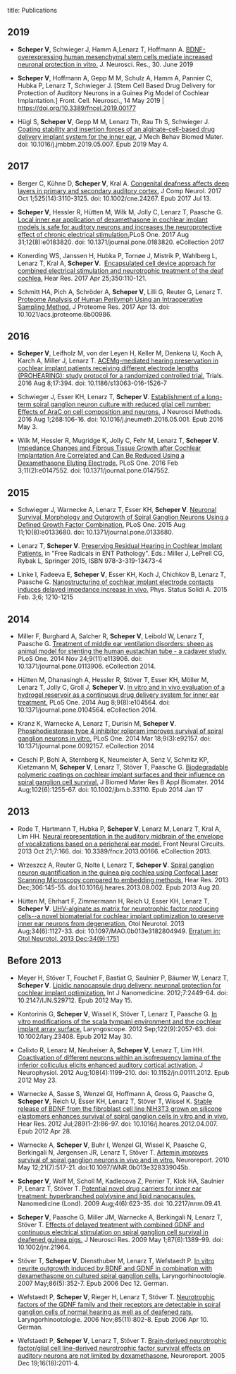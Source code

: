 title: Publications

## 2019
* **Scheper V**, Schwieger J, Hamm A,Lenarz T,  Hoffmann A. [BDNF-overexpressing human mesenchymal stem cells mediate increased neuronal protection in vitro.](https://authorservices.wiley.com/api/pdf/fullArticle/16512369) J. Neurosci. Res., 30. June 2019

* **Scheper V**, Hoffmann A, Gepp M M, Schulz A, Hamm A, Pannier C, Hubka P, Lenarz T, Schwieger J. [Stem Cell Based Drug Delivery for Protection of Auditory Neurons in a Guinea Pig Model of Cochlear Implantation.] Front. Cell. Neurosci., 14 May 2019 | https://doi.org/10.3389/fncel.2019.00177

* Hügl S, **Scheper V**, Gepp M M, Lenarz Th, Rau Th S, Schwieger J. [Coating stability and insertion forces of an alginate-cell-based drug delivery implant system for the inner ear.](https://www.sciencedirect.com/science/article/pii/S1751616118317259) J Mech Behav Biomed Mater. doi: 10.1016/j.jmbbm.2019.05.007. Epub 2019 May 4.

## 2017
* Berger C, Kühne D, **Scheper V**, Kral A. [Congenital deafness affects deep layers in primary and secondary auditory cortex.](https://www.ncbi.nlm.nih.gov/pubmed/28643417) J Comp Neurol. 2017 Oct 1;525(14):3110-3125. doi: 10.1002/cne.24267. Epub 2017 Jul 13.

* **Scheper V**, Hessler R, Hütten M, Wilk M, Jolly C, Lenarz T, Paasche G. [Local inner ear application of dexamethasone in cochlear implant models is safe for auditory neurons and increases the neuroprotective effect of chronic electrical stimulation.](https://www.ncbi.nlm.nih.gov/pubmed/28859106)PLoS One. 2017 Aug 31;12(8):e0183820. doi: 10.1371/journal.pone.0183820. eCollection 2017

* Konerding WS, Janssen H, Hubka P, Tornøe J, Mistrik P, Wahlberg L, Lenarz T, Kral A, **Scheper V**.  [Encapsulated cell device approach for combined electrical stimulation and neurotrophic treatment of the deaf cochlea.](http://www.sciencedirect.com/science/article/pii/S0378595516304129) Hear Res. 2017 Apr 25;350:110-121. 

* Schmitt HA, Pich A, Schröder A, **Scheper V**, Lilli G, Reuter G, Lenarz T.  [Proteome Analysis of Human Perilymph Using an Intraoperative Sampling Method.](https://www.ncbi.nlm.nih.gov/pubmed/28282143) J Proteome Res. 2017 Apr 13. doi: 10.1021/acs.jproteome.6b00986.


## 2016
* **Scheper V**, Leifholz M, von der Leyen H, Keller M, Denkena U, Koch A, Karch A, Miller J, Lenarz T. [ACEMg-mediated hearing preservation in cochlear implant patients receiving different electrode lengths (PROHEARING): study protocol for a randomized controlled trial.](http://www.ncbi.nlm.nih.gov/pubmed/27502589) Trials. 2016 Aug 8;17:394. doi: 10.1186/s13063-016-1526-7


* Schwieger J, Esser KH, Lenarz T, **Scheper V**. [Establishment of a long-term spiral ganglion neuron culture with reduced glial cell number: Effects of AraC on cell composition and neurons.](http://www.sciencedirect.com/science/article/pii/S0165027016300796) J Neurosci Methods. 2016 Aug 1;268:106-16. doi: 10.1016/j.jneumeth.2016.05.001. Epub 2016 May 3.

* Wilk M, Hessler R, Mugridge K, Jolly C, Fehr M, Lenarz T, **Scheper V**. [Impedance Changes and Fibrous Tissue Growth after Cochlear Implantation Are Correlated and Can Be Reduced Using a Dexamethasone Eluting Electrode.](http://www.ncbi.nlm.nih.gov/pubmed/26840740) PLoS One. 2016 Feb 3;11(2):e0147552. doi: 10.1371/journal.pone.0147552.

## 2015

* Schwieger J, Warnecke A, Lenarz T, Esser KH, **Scheper V**. [Neuronal Survival, Morphology and Outgrowth of Spiral Ganglion Neurons Using a Defined Growth Factor Combination.](http://www.ncbi.nlm.nih.gov/pubmed/26263175) PLoS One. 2015 Aug 11;10(8):e0133680. doi: 10.1371/journal.pone.0133680.

* Lenarz T, **Scheper V**. [Preserving Residual Hearing in Cochlear Implant Patients.](http://www.springer.com/us/book/9783319134727) in "Free Radicals in ENT Pathology". Eds.: Miller J, LePrell CG, Rybak L, Springer 2015, ISBN 978-3-319-13473-4

* Linke I, Fadeeva E, **Scheper V**, Esser KH, Koch J, Chichkov B, Lenarz T, Paasche G. [Nanostructuring of cochlear implant electrode contacts induces delayed impedance increase in vivo.](http://onlinelibrary.wiley.com/doi/10.1002/pssa.201431746/epdf) Phys. Status Solidi A. 2015 Feb. 3;6; 1210-1215

## 2014

* Miller F, Burghard A, Salcher R, **Scheper V**, Leibold W, Lenarz T, Paasche G. [Treatment of middle ear ventilation disorders: sheep as animal model for stenting the human eustachian tube - a cadaver study. ](http://www.plosone.org/article/info%3Adoi%2F10.1371%2Fjournal.pone.0113906) PLoS One. 2014 Nov 24;9(11):e113906. doi: 10.1371/journal.pone.0113906. eCollection 2014.

* Hütten M, Dhanasingh A, Hessler R, Stöver T, Esser KH, Möller M, Lenarz T, Jolly C, Groll J, **Scheper V**. [In vitro and in vivo evaluation of a hydrogel reservoir as a continuous drug delivery system for inner ear treatment.](http://www.plosone.org/article/info%3Adoi%2F10.1371%2Fjournal.pone.0104564) PLoS One. 2014 Aug 8;9(8):e104564. doi: 10.1371/journal.pone.0104564. eCollection 2014.

* Kranz K, Warnecke A, Lenarz T, Durisin M, **Scheper V**. [Phosphodiesterase type 4 inhibitor rolipram improves survival of spiral ganglion neurons in vitro.](http://www.plosone.org/article/info%3Adoi%2F10.1371%2Fjournal.pone.0092157) PLoS One. 2014 Mar 18;9(3):e92157. doi: 10.1371/journal.pone.0092157. eCollection 2014

* Ceschi P, Bohl A, Sternberg K, Neumeister A, Senz V, Schmitz KP, Kietzmann M, **Scheper V**, Lenarz T, Stöver T, Paasche G. [Biodegradable polymeric coatings on cochlear implant surfaces and their influence on spiral ganglion cell survival.](http://onlinelibrary.wiley.com/doi/10.1002/jbm.b.33110/abstract) J Biomed Mater Res B Appl Biomater. 2014 Aug;102(6):1255-67. doi: 10.1002/jbm.b.33110. Epub 2014 Jan 17

## 2013

* Rode T, Hartmann T, Hubka P, **Scheper V**, Lenarz M, Lenarz T, Kral A, Lim HH. [Neural representation in the auditory midbrain of the envelope of vocalizations based on a peripheral ear model.](http://journal.frontiersin.org/Journal/10.3389/fncir.2013.00166/full)  Front Neural Circuits. 2013 Oct 21;7:166. doi: 10.3389/fncir.2013.00166. eCollection 2013.

*   Wrzeszcz A, Reuter G, Nolte I, Lenarz T, **Scheper V**. [Spiral ganglion neuron quantification in the guinea pig cochlea using Confocal Laser Scanning Microscopy compared to embedding methods.](http://www.sciencedirect.com/science/article/pii/S0378595513001937) Hear Res. 2013 Dec;306:145-55. doi:10.1016/j.heares.2013.08.002. Epub 2013 Aug 20.

*  Hütten M, Ehrhart F, Zimmermann H, Reich U, Esser KH, Lenarz T, **Scheper V**. [UHV-alginate as matrix for neurotrophic factor producing cells--a novel biomaterial for cochlear implant optimization to preserve inner ear neurons from degeneration.](http://journals.lww.com/otology-neurotology/pages/articleviewer.aspx?year=2013&issue=08000&article=00027&type=abstract)  Otol Neurotol. 2013 Aug;34(6):1127-33. doi: 10.1097/MAO.0b013e3182804949. [Erratum in: Otol Neurotol. 2013 Dec;34(9):1751](http://journals.lww.com/otology-neurotology/Fulltext/2013/12000/UHV_Alginate_as_Matrix_for_Neurotrophic_Factor.37.aspx)



## Before 2013

* Meyer H, Stöver T, Fouchet F, Bastiat G, Saulnier P, Bäumer W, Lenarz T, **Scheper V**. [Lipidic nanocapsule drug delivery: neuronal protection for cochlear implant optimization.](http://www.dovepress.com/lipidic-nanocapsule-drug-delivery-neuronal-protection-for-cochlear-imp-peer-reviewed-article-IJN)  Int J Nanomedicine. 2012;7:2449-64. doi: 10.2147/IJN.S29712. Epub 2012 May 15.

* Kontorinis G, **Scheper V**, Wissel K, Stöver T, Lenarz T, Paasche G. [In vitro modifications of the scala tympani environment and the cochlear implant array surface.](http://onlinelibrary.wiley.com/doi/10.1002/lary.23408/abstract)  Laryngoscope. 2012 Sep;122(9):2057-63. doi: 10.1002/lary.23408. Epub 2012 May 30.

* Calixto R, Lenarz M, Neuheiser A, **Scheper V**, Lenarz T, Lim HH. [Coactivation of different neurons within an isofrequency lamina of the inferior colliculus elicits enhanced auditory cortical activation.](http://jn.physiology.org/content/108/4/1199.long) J Neurophysiol. 2012 Aug;108(4):1199-210. doi: 10.1152/jn.00111.2012. Epub 2012 May 23.

*  Warnecke A, Sasse S, Wenzel GI, Hoffmann A, Gross G, Paasche G, **Scheper V**, Reich U, Esser KH, Lenarz T, Stöver T, Wissel K. [Stable release of BDNF from the fibroblast cell line NIH3T3 grown on silicone elastomers enhances survival of spiral ganglion cells in vitro and in vivo. ](http://www.sciencedirect.com/science/article/pii/S0378595512000937)Hear Res. 2012 Jul;289(1-2):86-97. doi: 10.1016/j.heares.2012.04.007. Epub 2012 Apr 28.

* Warnecke A, **Scheper V**, Buhr I, Wenzel GI, Wissel K, Paasche G, Berkingali N, Jørgensen JR, Lenarz T, Stöver T. [Artemin improves survival of spiral ganglion neurons in vivo and in vitro.](http://journals.lww.com/neuroreport/pages/articleviewer.aspx?year=2010&issue=05120&article=00008&type=abstract) Neuroreport. 2010 May 12;21(7):517-21. doi:10.1097/WNR.0b013e328339045b.

* **Scheper V**, Wolf M, Scholl M, Kadlecova Z, Perrier T, Klok HA, Saulnier P, Lenarz T, Stöver T. [Potential novel drug carriers for inner ear treatment: hyperbranched polylysine and lipid nanocapsules.](http://www.futuremedicine.com/doi/abs/10.2217/nnm.09.41?url_ver=Z39.88-2003&rfr_id=ori%3Arid%3Acrossref.org&rfr_dat=cr_pub%3Dpubmed&) Nanomedicine (Lond). 2009 Aug;4(6):623-35. doi: 10.2217/nnm.09.41. 

* **Scheper V**, Paasche G, Miller JM, Warnecke A, Berkingali N, Lenarz T, Stöver T. [Effects of delayed treatment with combined GDNF and continuous electrical stimulation on spiral ganglion cell survival in deafened guinea pigs.](http://onlinelibrary.wiley.com/doi/10.1002/jnr.21964/abstract) J Neurosci Res. 2009 May 1;87(6):1389-99. doi: 10.1002/jnr.21964.

* Stöver T, **Scheper V**, Diensthuber M, Lenarz T, Wefstaedt P. [In vitro neurite outgrowth induced by BDNF and GDNF in combination with dexamethasone on cultured spiral ganglion cells.](https://www.thieme-connect.com/DOI/DOI?10.1055/s-2006-945005) Laryngorhinootologie. 2007 May;86(5):352-7. Epub 2006 Dec 12. German. 

* Wefstaedt P, **Scheper V**, Rieger H, Lenarz T, Stöver T. [Neurotrophic factors of the GDNF family and their receptors are detectable in spiral ganglion cells of normal hearing as well as of deafened rats.](https://www.thieme-connect.com/DOI/DOI?10.1055/s-2006-925287) Laryngorhinootologie. 2006 Nov;85(11):802-8. Epub 2006 Apr 10. German. 

* Wefstaedt P, **Scheper V**, Lenarz T, Stöver T. [Brain-derived neurotrophic factor/glial cell line-derived neurotrophic factor survival effects on auditory neurons are not limited by dexamethasone.](http://journals.lww.com/neuroreport/pages/articleviewer.aspx?year=2005&issue=12190&article=00008&type=abstract) Neuroreport. 2005 Dec 19;16(18):2011-4.

